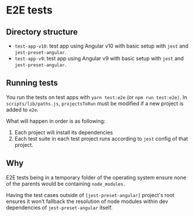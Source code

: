 # E2E tests


## Directory structure

- `test-app-v10`: test app using Angular v10 with basic setup with `jest` and `jest-preset-angular`.
- `test-app-v9`: test app using Angular v9 with basic setup with `jest` and `jest-preset-angular`.


## Running tests

You run the tests on test apps with `yarn test:e2e` (or `npm run test:e2e)`. In `scripts/lib/paths.js`,
`projectsToRun` must be modified if a new project is added to `e2e`.

What will happen in order is as following:

1. Each project will install its dependencies
2. Each test suite in each test project runs according to `jest` config of that project.


## Why

E2E tests being in a temporary folder of the operating system ensure none of the parents would be containing `node_modules`.

Having the test cases outside of `[jest-preset-angular]` project's root ensures it won't fallback the resolution of node modules within dev dependencies of `jest-preset-angular` itself.
